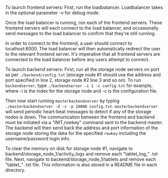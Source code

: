 To launch frontend servers: 
First, run the loadbalancer. Loadbalancer takes in the optional parameter -v for debug mode.

Once the load balancer is running, run each of the frontend servers. These frontend servers will each connect to the load balancer, and occasionally send messages to the load balancer to confirm that they're still running. 

In order to connect to the frontend, a user should connect to localhost:8000. The load balancer will then automatically redirect the user to the relevant frontend server. It's imperative that all frontend servers are connected to the load balancer before any users attempt to connect. 

To launch backend servers: 
First, run all the storage node servers on port as per `./backend/config.txt` (storage node #1 should use the address and port specified in line 2, storage node #2 line 3 and so on). To run `backendserver`, type `./backendserver -i 1 -c config.txt` for example, where -i is the index for the storage node and -c is the configuration file. 

Then now start running `masterbackendserver` by typing `./masterbackendserver -d -v -p 20000 config.txt`. `masterbackendserver` will send periodic heart-beat messages to detect if any of the storage nodes is down. The communication between the frontend and backend must be initiated via a "INIT,rowkey" command sent to the backend master. The backend will then send back the address and port information of the storage node storing the data for the specified `rowkey` including the username/password login info.  

To clear the memory on disk for storage node #1, navigate to backend/storage_node_1/activity_logs and remove each "tablet_log_" .txt file. Next, navigate to backend/storage_node_1/tablets and remove each "tablet_" .txt file. This information is also stored in a README file in each directory.